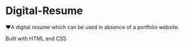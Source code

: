 # Digital-Resume
❤️A digital resume which can be used in absence of a portfolio website.

Built with HTML and CSS
